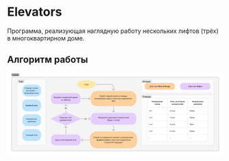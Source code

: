 # Elevators
Программа, реализующая наглядную работу нескольких лифтов (трёх) в многоквартирном доме.

## Алгоритм работы
![algorithm](./docs/algorithm.png)
